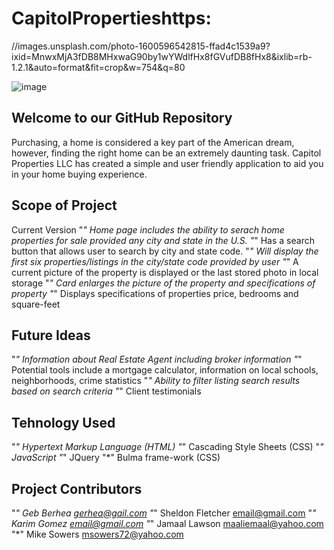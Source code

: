 # CapitolPropertieshttps:


//images.unsplash.com/photo-1600596542815-ffad4c1539a9?ixid=MnwxMjA3fDB8MHxwaG90by1wYWdlfHx8fGVufDB8fHx8&ixlib=rb-1.2.1&auto=format&fit=crop&w=754&q=80

![image](https://user-images.githubusercontent.com/83987530/125528952-fe997971-88bf-491d-b52f-8baf9d4cc386.png)

## Welcome to our GitHub Repository
Purchasing, a home is considered a key part of the American dream, however, finding the right home can be an extremely daunting task. Capitol Properties LLC has created a simple and user friendly application to aid you in your home buying experience.
## Scope of Project
Current Version
"*" Home page includes the ability to serach home properties for sale provided any city and state in the U.S.
"*" Has a search button that allows user to search by city and state code.
"*" Will display the first six properties/listings in the city/state code provided by user
"*" A current picture of the property is displayed or the last stored photo in local storage
"*" Card enlarges the picture of the property and specifications of property
"*" Displays specifications of properties price, bedrooms and square-feet
## Future Ideas
"*" Information about Real Estate Agent including broker information
"*" Potential tools include a mortgage calculator, information on local schools, neighborhoods, crime statistics
"*" Ability to filter listing search results based on search criteria
"*" Client testimonials
## Tehnology Used
"*" Hypertext Markup Language (HTML)
"*" Cascading Style Sheets (CSS)
"*" JavaScript
"*" JQuery
"*" Bulma frame-work (CSS)
## Project Contributors
"*" Geb Berhea gerhea@gail.com
"*" Sheldon Fletcher email@gmail.com
"*" Karim Gomez email@gmail.com
"*" Jamaal Lawson maaliemaal@yahoo.com
"*" Mike Sowers msowers72@yahoo.com

